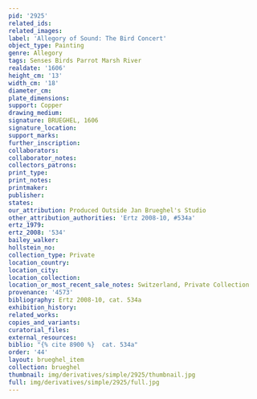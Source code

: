 ```yaml
---
pid: '2925'
related_ids: 
related_images: 
label: 'Allegory of Sound: The Bird Concert'
object_type: Painting
genre: Allegory
tags: Senses Birds Parrot Marsh River
realdate: '1606'
height_cm: '13'
width_cm: '18'
diameter_cm: 
plate_dimensions: 
support: Copper
drawing_medium: 
signature: BRUEGHEL, 1606
signature_location: 
support_marks: 
further_inscription: 
collaborators: 
collaborator_notes: 
collectors_patrons: 
print_type: 
print_notes: 
printmaker: 
publisher: 
states: 
our_attribution: Produced Outside Jan Brueghel's Studio
other_attribution_authorities: 'Ertz 2008-10, #534a'
ertz_1979: 
ertz_2008: '534'
bailey_walker: 
hollstein_no: 
collection_type: Private
location_country: 
location_city: 
location_collection: 
location_or_most_recent_sale_notes: Switzerland, Private Collection
provenance: '4573'
bibliography: Ertz 2008-10, cat. 534a
exhibition_history: 
related_works: 
copies_and_variants: 
curatorial_files: 
external_resources: 
biblio: "{% cite 8900 %}  cat. 534a"
order: '44'
layout: brueghel_item
collection: brueghel
thumbnail: img/derivatives/simple/2925/thumbnail.jpg
full: img/derivatives/simple/2925/full.jpg
---
```

